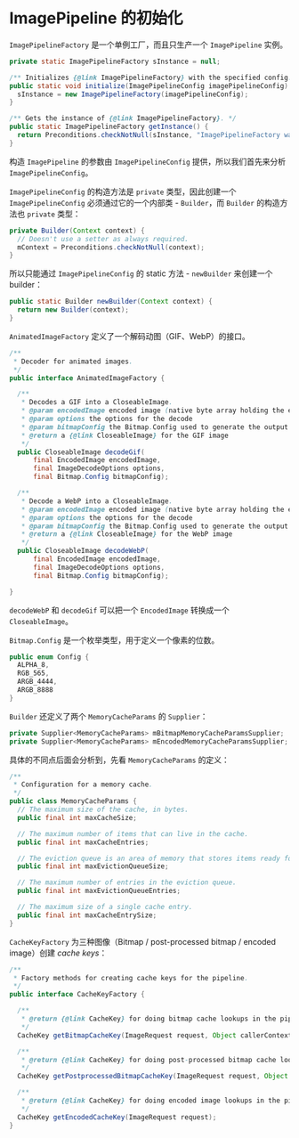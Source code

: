 ImagePipeline 的初始化
===

`ImagePipelineFactory` 是一个单例工厂，而且只生产一个 `ImagePipeline` 实例。

```java
private static ImagePipelineFactory sInstance = null;

/** Initializes {@link ImagePipelineFactory} with the specified config. */
public static void initialize(ImagePipelineConfig imagePipelineConfig) {
  sInstance = new ImagePipelineFactory(imagePipelineConfig);
}

/** Gets the instance of {@link ImagePipelineFactory}. */
public static ImagePipelineFactory getInstance() {
  return Preconditions.checkNotNull(sInstance, "ImagePipelineFactory was not initialized!");
}
```

构造 `ImagePipeline` 的参数由 `ImagePipelineConfig` 提供，所以我们首先来分析 `ImagePipelineConfig`。

`ImagePipelineConfig` 的构造方法是 `private` 类型，因此创建一个 `ImagePipelineConfig` 必须通过它的一个内部类 - `Builder`，而 `Builder` 的构造方法也 `private` 类型：

```java
private Builder(Context context) {
  // Doesn't use a setter as always required.
  mContext = Preconditions.checkNotNull(context);
}
```

所以只能通过 `ImagePipelineConfig` 的 static 方法 - `newBuilder` 来创建一个 builder：

```java
public static Builder newBuilder(Context context) {
  return new Builder(context);
}
```

`AnimatedImageFactory` 定义了一个解码动图（GIF、WebP）的接口。

```java
/**
 * Decoder for animated images.
 */
public interface AnimatedImageFactory {

  /**
   * Decodes a GIF into a CloseableImage.
   * @param encodedImage encoded image (native byte array holding the encoded bytes and meta data)
   * @param options the options for the decode
   * @param bitmapConfig the Bitmap.Config used to generate the output bitmaps
   * @return a {@link CloseableImage} for the GIF image
   */
  public CloseableImage decodeGif(
      final EncodedImage encodedImage,
      final ImageDecodeOptions options,
      final Bitmap.Config bitmapConfig);

  /**
   * Decode a WebP into a CloseableImage.
   * @param encodedImage encoded image (native byte array holding the encoded bytes and meta data)
   * @param options the options for the decode
   * @param bitmapConfig the Bitmap.Config used to generate the output bitmaps
   * @return a {@link CloseableImage} for the WebP image
   */
  public CloseableImage decodeWebP(
      final EncodedImage encodedImage,
      final ImageDecodeOptions options,
      final Bitmap.Config bitmapConfig);

}
```

`decodeWebP` 和 `decodeGif` 可以把一个 `EncodedImage` 转换成一个 `CloseableImage`。

`Bitmap.Config` 是一个枚举类型，用于定义一个像素的位数。

```java
public enum Config {
  ALPHA_8,
  RGB_565,
  ARGB_4444,
  ARGB_8888
}
```

`Builder` 还定义了两个 `MemoryCacheParams` 的 `Supplier`：

```java
private Supplier<MemoryCacheParams> mBitmapMemoryCacheParamsSupplier;
private Supplier<MemoryCacheParams> mEncodedMemoryCacheParamsSupplier;
```

具体的不同点后面会分析到，先看 `MemoryCacheParams` 的定义：

```java
/**
 * Configuration for a memory cache.
 */
public class MemoryCacheParams {
  // The maximum size of the cache, in bytes.
  public final int maxCacheSize;

  // The maximum number of items that can live in the cache.
  public final int maxCacheEntries;

  // The eviction queue is an area of memory that stores items ready for eviction but have not yet been deleted. This is the maximum size of that queue in bytes.
  public final int maxEvictionQueueSize;

  // The maximum number of entries in the eviction queue.
  public final int maxEvictionQueueEntries;

  // The maximum size of a single cache entry.
  public final int maxCacheEntrySize;
}
```

`CacheKeyFactory` 为三种图像（Bitmap / post-processed bitmap / encoded image）创建 *cache keys*：
  
```java
/**
 * Factory methods for creating cache keys for the pipeline.
 */
public interface CacheKeyFactory {

  /**
   * @return {@link CacheKey} for doing bitmap cache lookups in the pipeline.
   */
  CacheKey getBitmapCacheKey(ImageRequest request, Object callerContext);

  /**
   * @return {@link CacheKey} for doing post-processed bitmap cache lookups in the pipeline.
   */
  CacheKey getPostprocessedBitmapCacheKey(ImageRequest request, Object callerContext);

  /**
   * @return {@link CacheKey} for doing encoded image lookups in the pipeline.
   */
  CacheKey getEncodedCacheKey(ImageRequest request);
}
```
